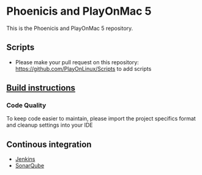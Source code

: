 # Phoenicis and PlayOnMac 5
This is the Phoenicis and PlayOnMac 5 repository.

## Scripts
* Please make your pull request on this repository: https://github.com/PlayOnLinux/Scripts to add scripts

## [Build instructions](https://github.com/PlayOnLinux/POL-POM-5/wiki/Build)

### Code Quality
To keep code easier to maintain, please import the project specifics format and cleanup settings into your IDE
	
## Continous integration
* [Jenkins](http://www.playonlinux.org:8080)
* [SonarQube](http://www.playonlinux.org:9000/)
